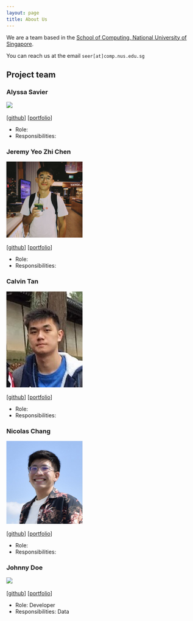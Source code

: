 ```yaml
---
layout: page
title: About Us
---
```


We are a team based in the [School of Computing, National University of Singapore](http://www.comp.nus.edu.sg).

You can reach us at the email `seer[at]comp.nus.edu.sg`

## Project team

### Alyssa Savier

<img src="images/alyssa-savier.png" width="200px">

[[github](https://github.com/alyssa-savier)]
[[portfolio](team/alyssa-savier.md)]

* Role: 
* Responsibilities: 

### Jeremy Yeo Zhi Chen 

<img src="images/rgbpokka.png" width="200px">

[[github](https://github.com/rgbpokka)]
[[portfolio](team/rgbpokka.md)]

* Role: 
* Responsibilities: 

### Calvin Tan 

<img src="images/calvintanwj.png" width="200px">

[[github](https://github.com/calvintanwj)]
[[portfolio](team/calvintanwj.md)]

* Role:  
* Responsibilities: 

### Nicolas Chang

<img src="images/nicolascwy.png" width="200px">

[[github](https://github.com/NicolasCwy)]
[[portfolio](team/nicolascwy.md)]

* Role:
* Responsibilities:

### Johnny Doe

<img src="images/johndoe.png" width="200px">

[[github](http://github.com/johndoe)] [[portfolio](team/johndoe.md)]

* Role: Developer
* Responsibilities: Data


